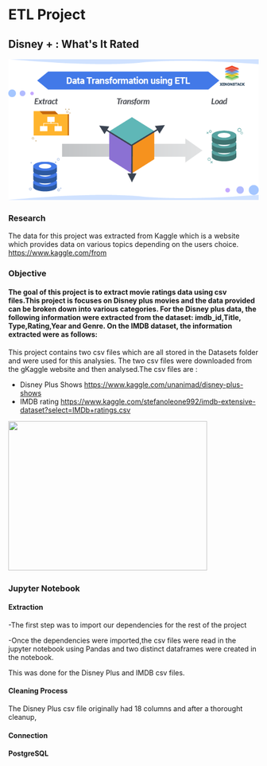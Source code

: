 # ETL Project

## Disney + : What's It Rated

![alt text](https://github.com/travisstowell/ETLProject/blob/main/image/etl.png "etl")



### Research 
The data for this project was extracted from Kaggle which is a website which provides data on various topics depending on the users choice. https://www.kaggle.com/from 

### Objective

#### The goal of this project is to extract movie ratings data using csv files.This project is focuses on Disney plus movies and the data provided can be broken down into various categories. For the Disney plus data, the following information were extracted from the dataset: imdb_id,Title, Type,Rating,Year and Genre. On the IMDB dataset, the information extracted were as follows: 

This project contains two csv files which are all stored in the Datasets folder and were used for this analysies. The two csv files were downloaded from the gKaggle website and then analysed.The csv files are :

* Disney Plus Shows https://www.kaggle.com/unanimad/disney-plus-shows
* IMDB rating https://www.kaggle.com/stefanoleone992/imdb-extensive-dataset?select=IMDb+ratings.csv

<img src="https://media.giphy.com/media/8bafPvbPipLWkKFFBV/giphy.gif" width="400" height="300" />

### Jupyter Notebook

#### Extraction 
-The first step was to import our dependencies for the rest of the project 

-Once the dependencies were imported,the csv files were read in the jupyter notebook using Pandas and two distinct dataframes were created in the notebook.

This was done for the Disney Plus and IMDB csv files. 






#### Cleaning Process
The Disney Plus csv file originally had 18 columns and after a thorought cleanup, 

#### Connection


 

#### PostgreSQL
